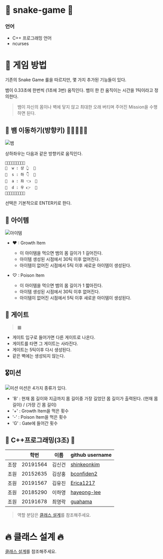 # 🐍 snake-game 🐍

###  언어

- C++ 프로그래밍 언어
- ncurses

# 🌸 게임 방법
기존의 Snake Game 룰을 따르지만, 몇 가지 추가된 기능들이 있다.

뱀이 0.33초에 한번씩 (1초에 3번) 움직인다. 뱀이 한 칸 움직이는 시간을 1틱이라고 정의한다.

> 뱀이 자신의 몸이나 벽에 닿지 않고 최대한 오래 버티며 주어진 Mission을 수행하면 된다.

## 🐍 뱀 이동하기(방향키) 🏃🏃‍♀️🏃‍♂️
![뱀](./img/snake.jpg)

상하좌우는 다음과 같은 방향키로 움직인다.
```
🐍🐍🐍🐍🐍🐍🐍🐍🐍
🐍  w : 상 👆  🐍
🐍  s : 하 👇  🐍
🐍  a : 좌 👈  🐍
🐍  d : 우 👉  🐍
🐍🐍🐍🐍🐍🐍🐍🐍🐍
```
선택은 기본적으로 ENTER키로 한다.

## 🍒 아이템
![아이템](./img/item.jpg)

- ♥ : Growth Item
    - 이 아이템을 먹으면 뱀의 몸 길이가 1 길어진다.
    - 아이템 생성된 시점에서 30틱 이후 없어진다.
    - 아이템이 없어진 시점에서 5틱 이후 새로운 아이템이 생성된다.

- ♡ : Poison Item
    - 이 아이템을 먹으면 뱀의 몸 길이가 1 짧아진다.
    - 아이템 생성된 시점에서 30틱 이후 없어진다.
    - 아이템이 없어진 시점에서 5틱 이후 새로운 아이템이 생성된다.

## 🚪 게이트
>  ▦ 

- 게이트 입구로 들어가면 다른 게이트로 나온다.
- 게이트를 타면 그 게이트는 사라진다.
- 게이트는 5틱이후 다시 생성된다.
- 같은 벽에는 생성되지 않는다.

## 🎖미션
![미션](./img/mission.jpg)
미션은 4가지 종류가 있다.

- 'B' : 현재 몸 길이와 지금까지 몸 길이중 가장 길었던 몸 길이가 출력된다. (현재 몸 길이) / (가장 긴 몸 길이)
- '+' : Growth Item을 먹은 횟수
- '-' : Poison Item을 먹은 횟수
- 'G' : Gate에 들어간 횟수


## 👏 C++프로그래밍(3조) 👏

||학번 |이름|github username|
|--|--|--|--|
|조장|20191564|김신건|[shinkeonkim](https://github.com/shinkeonkim)|
|조원|20152635|김상홍|[bconfiden2](https://github.com/bconfiden2)|
|조원|20191567|김유진|[Erica1217](https://github.com/Erica1217)|
|조원|20185290|이하영|[hayeong-lee](https://github.com/hayeong-lee)|
|조원|20191678|최영락|[guahama](https://github.com/guahama)|

> 역할 분담은 [클래스 설계](https://github.com/shinkeonkim/snake-game/blob/master/docs/class%20%EC%84%A4%EA%B3%84.md)를 참조해주세요.

# 🔥 클래스 설계 🔥

[클래스 설계](https://github.com/shinkeonkim/snake-game/blob/master/docs/class%20%EC%84%A4%EA%B3%84.md)를 참조해주세요.
